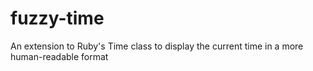 fuzzy-time
==========

An extension to Ruby's Time class to display the current time in a more human-readable format